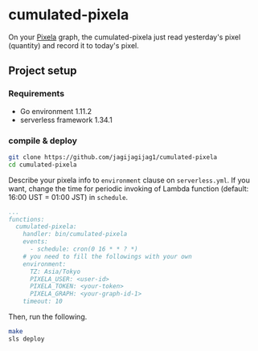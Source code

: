 # cumulated-pixela
On your [Pixela](https://pixe.la/) graph, the cumulated-pixela just read yesterday's pixel (quantity) and record it to today's pixel.

## Project setup
### Requirements
- Go environment 1.11.2
- serverless framework 1.34.1

### compile & deploy
```bash
git clone https://github.com/jagijagijag1/cumulated-pixela
cd cumulated-pixela
```

Describe your pixela info to `environment` clause on `serverless.yml`.
If you want, change the time for periodic invoking of Lambda function (default: 16:00 UST = 01:00 JST) in `schedule`.

```yaml:serverless.yml
...
functions:
  cumulated-pixela:
    handler: bin/cumulated-pixela
    events:
      - schedule: cron(0 16 * * ? *)
    # you need to fill the followings with your own
    environment:
      TZ: Asia/Tokyo
      PIXELA_USER: <user-id>
      PIXELA_TOKEN: <your-token>
      PIXELA_GRAPH: <your-graph-id-1>
    timeout: 10
```

Then, run the following.

```bash
make
sls deploy
```
